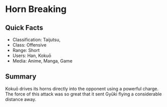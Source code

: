 # Horn Breaking

## Quick Facts
- Classification: Taijutsu,
- Class: Offensive
- Range: Short
- Users: Han, Kokuō
- Media: Anime, Manga, Game

## Summary
Kokuō drives its horns directly into the opponent using a powerful charge. The force of this attack was so great that it sent Gyūki flying a considerable distance away.
